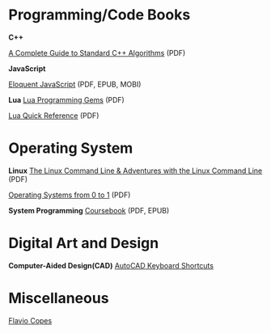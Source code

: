 # Programming/Code Books

**C++**

[A Complete Guide to Standard C++ Algorithms](https://github.com/HappyCerberus/book-cpp-algorithms) (PDF)

**JavaScript**

[Eloquent JavaScript](https://eloquentjavascript.net/) (PDF, EPUB, MOBI)

**Lua**
[Lua Programming Gems](https://www.lua.org/gems/) (PDF)

[Lua Quick Reference](https://orbitalquark.github.io/lua-quick-reference/) (PDF)



# Operating System
**Linux**
[The Linux Command Line & Adventures with the Linux Command Line](https://linuxcommand.org/tlcl.php) (PDF)

[Operating Systems from 0 to 1](https://github.com/tuhdo/os01) (PDF)

**System Programming**
[Coursebook](https://github.com/illinois-cs241/coursebook) (PDF, EPUB)



# Digital Art and Design
**Computer-Aided Design(CAD)**
[AutoCAD Keyboard Shortcuts](https://www.autodesk.com/shortcuts/autocad)


# Miscellaneous
[Flavio Copes](https://flaviocopes.com/)
